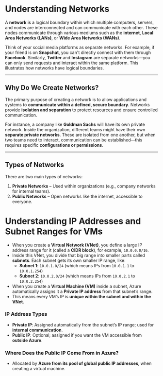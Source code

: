 # Understanding Networks

A **network** is a logical boundary within which multiple computers, servers, and nodes are interconnected and can communicate with each other. These nodes communicate through various mediums such as the **internet**, **Local Area Networks (LANs)**, or **Wide Area Networks (WANs)**.

Think of your social media platforms as separate networks. For example, if your friend is on **Snapchat**, you can't directly connect with them through **Facebook**. Similarly, **Twitter** and **Instagram** are separate networks—you can only send requests and interact within the same platform. This illustrates how networks have logical boundaries.

---

## Why Do We Create Networks?

The primary purpose of creating a network is to allow applications and systems to **communicate within a defined, secure boundary**. Networks provide **isolation and separation** to protect resources and ensure controlled communication.

For instance, a company like **Goldman Sachs** will have its own private network. Inside the organization, different teams might have their own **separate private networks**. These are isolated from one another, but when two teams need to interact, communication can be established—this requires specific **configurations or permissions**.

---

## Types of Networks

There are two main types of networks:

1. **Private Networks** – Used within organizations (e.g., company networks for internal teams).
2. **Public Networks** – Open networks like the internet, accessible to everyone.

# Understanding IP Addresses and Subnet Ranges for VMs

- When you create a **Virtual Network (VNet)**, you define a large IP address range for it (called a **CIDR block**), for example, `10.0.0.0/16`.
- Inside this VNet, you divide that big range into smaller parts called **subnets**. Each subnet gets its own smaller IP range, like:
  - **Subnet 1**: `10.0.1.0/24` (which means IPs from `10.0.1.1` to `10.0.1.254`)
  - **Subnet 2**: `10.0.2.0/24` (which means IPs from `10.0.2.1` to `10.0.2.254`)
- When you create a **Virtual Machine (VM)** inside a subnet, Azure automatically assigns it a **Private IP address** from that subnet’s range.
- This means every VM’s IP is **unique within the subnet and within the VNet**.

### IP Address Types

- **Private IP**: Assigned automatically from the subnet’s IP range; used for **internal communication**.
- **Public IP**: Optional; assigned if you want the VM accessible from **outside Azure**.

### Where Does the Public IP Come From in Azure?

- Allocated by **Azure from its pool of global public IP addresses**, when creating a virtual machine.

